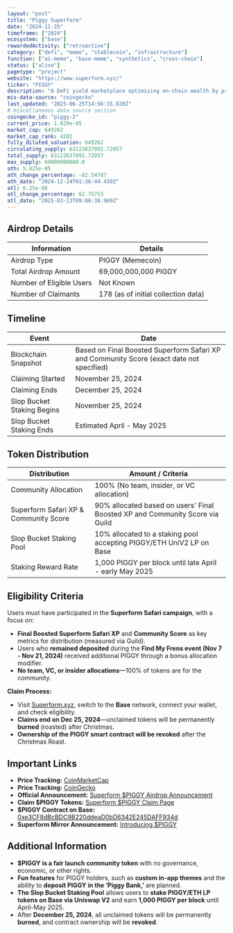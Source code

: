 ```yaml
---
layout: "post"
title: "Piggy Superform"
date: "2024-11-25"
timeframe: ["2024"]
ecosystem: ["base"]
rewardedActivity: ["retroactive"]
category: ["defi", "meme", "stablecoin", "infrastructure"]
function: ["ai-meme", "base-meme", "synthetics", "cross-chain"]
status: ["alive"]
pagetype: "project"
website: "https://www.superform.xyz/"
ticker: "PIGGY"
description: "A DeFi yield marketplace optimizing on-chain wealth by providing users access to diverse yield opportunities across multiple blockchains."
mis-data-source: "coingecko"
last_updated: "2025-06-25T14:56:35.820Z"
# miscellaneous data source section
coingecko_id: "piggy-2"
current_price: 1.029e-05
market_cap: 649262
market_cap_rank: 4202
fully_diluted_valuation: 649262
circulating_supply: 63123637092.72057
total_supply: 63123637092.72057
max_supply: 69000000000.0
ath: 5.825e-05
ath_change_percentage: -82.54707
ath_date: "2024-12-24T01:36:44.439Z"
atl: 6.25e-06
atl_change_percentage: 62.75753
atl_date: "2025-03-13T09:06:38.969Z"
---
```


## Airdrop Details

| Information              | Details                             |
| ------------------------ | ----------------------------------- |
| Airdrop Type             | PIGGY (Memecoin)                    |
| Total Airdrop Amount     | 69,000,000,000 PIGGY                |
| Number of Eligible Users | Not Known                           |
| Number of Claimants      | 178 (as of initial collection data) |

## Timeline

| Event                      | Date                                                                                      |
| -------------------------- | ----------------------------------------------------------------------------------------- |
| Blockchain Snapshot        | Based on Final Boosted Superform Safari XP and Community Score (exact date not specified) |
| Claiming Started           | November 25, 2024                                                                         |
| Claiming Ends              | December 25, 2024                                                                         |
| Slop Bucket Staking Begins | November 25, 2024                                                                         |
| Slop Bucket Staking Ends   | Estimated April - May 2025                                                                |

## Token Distribution

| Distribution                          | Amount / Criteria                                                            |
| ------------------------------------- | ---------------------------------------------------------------------------- |
| Community Allocation                  | 100% (No team, insider, or VC allocation)                                    |
| Superform Safari XP & Community Score | 90% allocated based on users' Final Boosted XP and Community Score via Guild |
| Slop Bucket Staking Pool              | 10% allocated to a staking pool accepting PIGGY/ETH UniV2 LP on Base         |
| Staking Reward Rate                   | 1,000 PIGGY per block until late April - early May 2025                      |

## Eligibility Criteria

Users must have participated in the **Superform Safari campaign**, with a focus on:

- **Final Boosted Superform Safari XP** and **Community Score** as key metrics for distribution (measured via Guild).
- Users who **remained deposited** during the **Find My Frens event (Nov 7 - Nov 21, 2024)** received additional PIGGY through a bonus allocation modifier.
- **No team, VC, or insider allocations**—100% of tokens are for the community.

**Claim Process:**

- Visit [Superform.xyz](https://www.superform.xyz/), switch to the **Base** network, connect your wallet, and check eligibility.
- **Claims end on Dec 25, 2024**—unclaimed tokens will be permanently **burned** (roasted) after Christmas.
- **Ownership of the PIGGY smart contract will be revoked** after the Christmas Roast.

## Important Links

- **Price Tracking:** [CoinMarketCap](https://coinmarketcap.com/currencies/piggy)
- **Price Tracking:** [CoinGecko](https://www.coingecko.com/en/coins/piggy-2)
- **Official Announcement:** [Superform $PIGGY Airdrop Announcement](https://x.com/superformxyz/status/1861092778408865956)
- **Claim $PIGGY Tokens:** [Superform $PIGGY Claim Page](https://www.superform.xyz/piggy/claim/)
- **$PIGGY Contract on Base:** [0xe3CF8dBcBDC9B220ddeaD0bD6342E245DAFF934d](https://basescan.org/address/0xe3CF8dBcBDC9B220ddeaD0bD6342E245DAFF934d)
- **Superform Mirror Announcement:** [Introducing $PIGGY](https://mirror.xyz/superform.eth/hOj0XuCCurUYQXpXVFwFs7rWSC_0FmCHTVy0x2a2i5c)

## Additional Information

- **$PIGGY is a fair launch community token** with no governance, economic, or other rights.
- **Fun features** for PIGGY holders, such as **custom in-app themes** and the ability to **deposit PIGGY in the ‘Piggy Bank,’** are planned.
- **The Slop Bucket Staking Pool** allows users to **stake PIGGY/ETH LP tokens on Base via Uniswap V2** and earn **1,000 PIGGY per block** until April-May 2025.
- After **December 25, 2024**, all unclaimed tokens will be permanently **burned**, and contract ownership will be **revoked**.